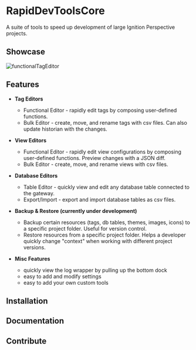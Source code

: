# RapidDevToolsCore

A suite of tools to speed up development of large Ignition Perspective projects. 


## Showcase

![functionalTagEditor](https://github.com/nate-c-foster/RapidDevToolsCore/assets/3751687/9a6309c5-abe5-462e-8d62-27dd5eb265b9)

## Features

- **Tag Editors**
  - Functional Editor - rapidly edit tags by composing user-defined functions.
  - Bulk Editor - create, move, and rename tags with csv files. Can also update historian with the changes.

- **View Editors**
  - Functional Editor - rapidly edit view configurations by composing user-defined functions. Preview changes with a JSON diff.
  - Bulk Editor - create, move, and rename views with csv files.

- **Database Editors**
  - Table Editor - quickly view and edit any database table connected to the gateway.
  - Export/Import - export and import database tables as csv files.

- **Backup & Restore (currently under development)**
  - Backup certain resources (tags, db tables, themes, images, icons) to a specific project folder. Useful for version control.
  - Restore resources from a specific project folder. Helps a developer quickly change "context" when working with different project versions.

- **Misc Features**
  - quickly view the log wrapper by pulling up the bottom dock
  - easy to add and modify settings
  - easy to add your own custom tools


## Installation

## Documentation

## Contribute
